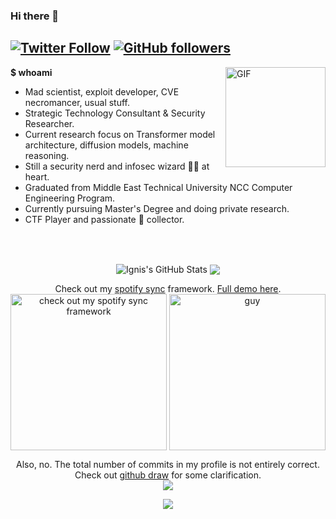 
### Hi there 👋

[![Twitter Follow](https://img.shields.io/twitter/follow/ahakcil?style=flat-square)](https://twitter.com/ahakcil)
[![GitHub followers](https://img.shields.io/github/followers/ignis-sec?style=flat-square)](https://github.com/ignis-sec?tab=followers)
---

<img align="right" alt="GIF" height="160px" src="https://media.giphy.com/media/du3J3cXyzhj75IOgvA/giphy.gif" />

**$ whoami** 
- Mad scientist, exploit developer, CVE necromancer, usual stuff.
- Strategic Technology Consultant & Security Researcher.
- Current research focus on Transformer model architecture, diffusion models, machine reasoning.
- Still a security nerd and infosec wizard 🧙‍♂️ at heart.
- Graduated from Middle East Technical University NCC Computer Engineering Program.
- Currently pursuing Master's Degree and doing private research. 
- CTF Player and passionate 🚩 collector.

<br><br>

<p float="left" align="center">
<img align="center" src="https://github-readme-stats.vercel.app/api?username=ignis-sec&show_icons=true&line_height=33&count_private=true&theme=light&1" alt="Ignis's GitHub Stats" />
<img align="center" src="https://github-readme-stats.vercel.app/api/top-langs/?username=ignis-sec&langs_count=4&line_height=35&theme=light" />
</p>


<p float="left" align="center">
  Check out my <a href="https://github.com/ignis-sec/spotify-sync">spotify sync</a> framework. <a href="https://www.youtube.com/watch?v=zyYRLC5fsEk">Full demo here</a>.<br>
  <a href="https://github.com/ignis-sec/spotify-sync"><img align="center" alt="check out my spotify sync framework" height="250" src="https://github.com/ignis-sec/FlameOfIgnis/blob/master/Spotify_Sync_demo.gif?raw=true" /></a>
  
  
<img align="center" alt="guy" height="250" src="https://i.pinimg.com/originals/e4/26/70/e426702edf874b181aced1e2fa5c6cde.gif" />
</p>

<p align="center">
  Also, no. The total number of commits in my profile is not entirely correct. Check out <a href="https://github.com/ignis-sec/github-year-draw"> github draw</a> for some clarification.
<br><img src="https://i.imgur.com/lbyAM4Q.jpg">
</p>

<p float="center" align="center">
  <img src="https://github-profile-trophy.vercel.app/?username=ignis-sec&row=1&column=8"> 
</p>
